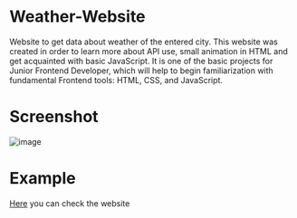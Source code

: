 # Weather-Website
Website to get data about weather of the entered city. This website was created in order to learn more about API use, small animation in HTML and get acquainted with basic JavaScript. It is one of the basic projects for Junior Frontend Developer, which will help to begin familiarization with fundamental Frontend tools: HTML, CSS, and JavaScript.
# Screenshot
![image](https://user-images.githubusercontent.com/93139434/158038868-f0f3ff47-4d89-4bd7-9b1f-7af058597711.png)
# Example
[Here](https://whal3s.github.io/Weather-Website/) you can check the website 
